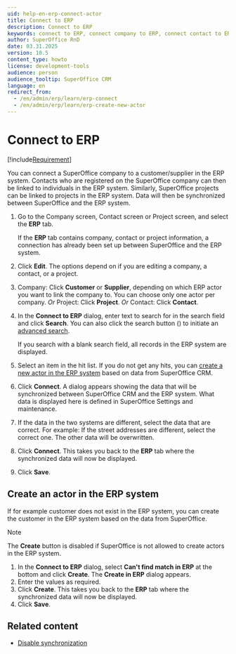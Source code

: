 ```yaml
---
uid: help-en-erp-connect-actor
title: Connect to ERP
description: Connect to ERP
keywords: connect to ERP, connect company to ERP, connect contact to ERP, connect project to ERP, can't find match in ERP, create in ERP, create actor, ERP actor, ERP
author: SuperOffice RnD
date: 03.31.2025
version: 10.5
content_type: howto
license: development-tools
audience: person
audience_tooltip: SuperOffice CRM
language: en
redirect_from:
  - /en/admin/erp/learn/erp-connect
  - /en/admin/erp/learn/erp-create-new-actor
---
```


# Connect to ERP

[!include[Requirement](../../includes/req-dev-tools.md)]

You can connect a SuperOffice company to a customer/supplier in the ERP system. Contacts who are registered on the SuperOffice company can then be linked to individuals in the ERP system. Similarly, SuperOffice projects can be linked to projects in the ERP system. Data will then be synchronized between SuperOffice and the ERP system.

1. Go to the Company screen, Contact screen or Project screen, and select the **ERP** tab.

    If the **ERP** tab contains company, contact or project information, a connection has already been set up between SuperOffice and the ERP system.

1. Click **Edit**. The options depend on if you are editing a company, a contact, or a project.
1. Company: Click **Customer** or **Supplier**, depending on which ERP actor you want to link the company to. You can choose only one actor per company.
    *Or* Project: Click **Project**.
    *Or* Contact: Click **Contact**.
1. In the **Connect to ERP** dialog, enter text to search for in the search field and click **Search**. You can also click the search button (<i class="ph ph-magnifying-glass" aria-hidden="true"></i>) to initiate an [advanced search][1].

    If you search with a blank search field, all records in the ERP system are displayed.

1. Select an item in the hit list. If you do not get any hits, you can [create a new actor in the ERP system](#create-actor) based on data from SuperOffice CRM.
1. Click **Connect**. A dialog appears showing the data that will be synchronized between SuperOffice CRM and the ERP system. What data is displayed here is defined in SuperOffice Settings and maintenance.
1. If the data in the two systems are different, select the data that are correct.
    For example: If the street addresses are different, select the correct one. The other data will be overwritten.
1. Click **Connect**. This takes you back to the **ERP** tab where the synchronized data will now be displayed.
1. Click **Save**.

## <a id="create-actor"></a>Create an actor in the ERP system

If for example customer does not exist in the ERP system, you can create the customer in the ERP system based on the data from SuperOffice.

> [!NOTE]
> The **Create** button is disabled if SuperOffice is not allowed to create actors in the ERP system.

1. In the **Connect to ERP** dialog, select **Can't find match in ERP** at the bottom and click **Create**. The **Create in ERP** dialog appears.
1. Enter the values as required.
1. Click **Create**. This takes you back to the **ERP** tab where the synchronized data will now be displayed.
1. Click **Save**.

## Related content

* [Disable synchronization][3]

<!-- Referenced links -->
[1]: ../../search-options/learn/find-screen.md
[3]: disconnect.md

<!-- Referenced images -->
